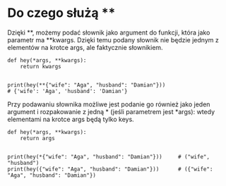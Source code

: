 # Do czego służą **  
Dzięki **, możemy podać słownik jako argument do funkcji, która jako parametr ma **kwargs. Dzięki temu podany słownik nie będzie jednym z elementów na krotce args, ale faktycznie słownikiem. 

```
def hey(*args, **kwargs):
    return kwargs


print(hey(**{"wife": "Aga", "husband": "Damian"})) 
# {'wife': 'Aga', 'husband': 'Damian'}
```

 
Przy podawaniu słownika możliwe jest podanie go również jako jeden argument i rozpakowanie z jedną * (jeśli parametrem jest *args): wtedy elementami na krotce args będą tylko keys.

```
def hey(*args, **kwargs):
    return args


print(hey(*{"wife": "Aga", "husband": "Damian"}))     # ("wife", "husband")
print(hey({"wife": "Aga", "husband": "Damian"}))      # ({"wife": "Aga", "husband": "Damian"})
```
